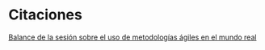 
# Citaciones
[Balance de la sesión sobre el uso de metodologías ágiles en el mundo real](https://www.inf.upv.es/www/etsinf/es/balance-de-la-sesion-sobre-el-uso-de-metodologias-agiles-en-el-mundo-real/)